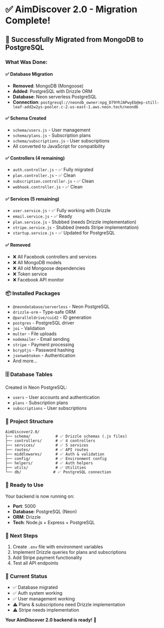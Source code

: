 # ✅ AimDiscover 2.0 - Migration Complete!

## 🎉 Successfully Migrated from MongoDB to PostgreSQL

### What Was Done:

#### ✅ Database Migration
- **Removed**: MongoDB (Mongoose)
- **Added**: PostgreSQL with Drizzle ORM
- **Database**: Neon serverless PostgreSQL
- **Connection**: `postgresql://neondb_owner:npg_D79YhJAPwyEb@ep-still-leaf-add2w2ys-pooler.c-2.us-east-1.aws.neon.tech/neondb`

#### ✅ Schema Created
- `schema/users.js` - User management
- `schema/plans.js` - Subscription plans
- `schema/subscriptions.js` - User subscriptions
- All converted to JavaScript for compatibility

#### ✅ Controllers (4 remaining)
- `auth.controller.js` - ✅ Fully migrated
- `plan.controller.js` - ✅ Clean
- `subscription.controller.js` - ✅ Clean
- `webhook.controller.js` - ✅ Clean

#### ✅ Services (5 remaining)
- `user.service.js` - ✅ Fully working with Drizzle
- `email.service.js` - ✅ Ready
- `plan.service.js` - Stubbed (needs Drizzle implementation)
- `stripe.service.js` - Stubbed (needs Stripe implementation)
- `startup.service.js` - ✅ Updated for PostgreSQL

#### ✅ Removed
- ❌ All Facebook controllers and services
- ❌ All MongoDB models
- ❌ All old Mongoose dependencies
- ❌ Token service
- ❌ Facebook API monitor

### 📦 Installed Packages
- `@neondatabase/serverless` - Neon PostgreSQL
- `drizzle-orm` - Type-safe ORM
- `@paralleldrive/cuid2` - ID generation
- `postgres` - PostgreSQL driver
- `joi` - Validation
- `multer` - File uploads
- `nodemailer` - Email sending
- `stripe` - Payment processing
- `bcryptjs` - Password hashing
- `jsonwebtoken` - Authentication
- And more...

### 🗄️ Database Tables
Created in Neon PostgreSQL:
- `users` - User accounts and authentication
- `plans` - Subscription plans
- `subscriptions` - User subscriptions

### 📁 Project Structure
```
AimDiscover2.0/
├── schema/           # ✅ Drizzle schemas (.js files)
├── controllers/      # ✅ 4 controllers
├── services/         # ✅ 5 services
├── routes/           # ✅ API routes
├── middlewares/      # ✅ Auth & validation
├── config/           # ✅ Environment config
├── helpers/          # ✅ Auth helpers
├── utils/            # ✅ Utilities
└── db/              # ✅ PostgreSQL connection
```

### 🚀 Ready to Use

Your backend is now running on:
- **Port**: 5000
- **Database**: PostgreSQL (Neon)
- **ORM**: Drizzle
- **Tech**: Node.js + Express + PostgreSQL

### 📝 Next Steps
1. Create `.env` file with environment variables
2. Implement Drizzle queries for plans and subscriptions
3. Add Stripe payment functionality
4. Test all API endpoints

### 🎯 Current Status
- ✅ Database migrated
- ✅ Auth system working
- ✅ User management working
- ⚠️ Plans & subscriptions need Drizzle implementation
- ⚠️ Stripe needs implementation

**Your AimDiscover 2.0 backend is ready!** 🎉

